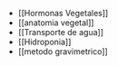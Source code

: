 - [[Hormonas Vegetales]]
- [[anatomia vegetal]]
- [[Transporte de agua]]
- [[Hidroponia]]
- [[metodo gravimetrico]]